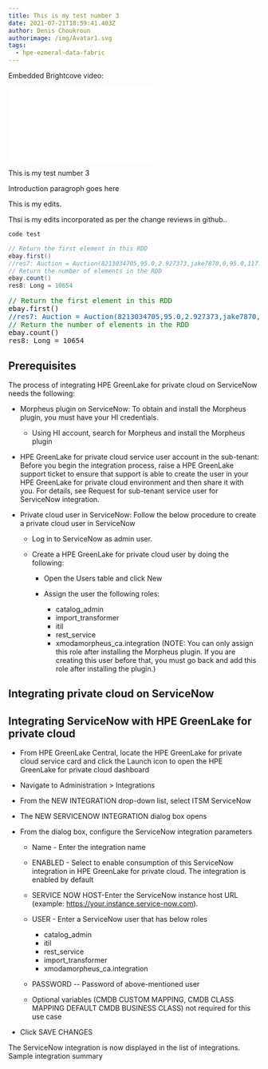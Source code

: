 ```yaml
---
title: This is my test number 3
date: 2021-07-21T18:59:41.403Z
author: Denis Choukroun
authorimage: /img/Avatar1.svg
tags:
  - hpe-ezmeral-data-fabric
---
```

Embedded Brightcove video:

<iframe title='Brightcove Player' src='//players.brightcove.net/4119874060001/tViCJfxWJ_default/index.html?videoId=ref:1538d5da-42b8-4d03-83df-551f12fb3e43' allowfullscreen frameborder=0></iframe>

This is my test number 3

Introduction paragroph goes here

This is my edits.

Thsi is my edits incorporated as per the change reviews in github..

```markdown
code test
```

```scala
// Return the first element in this RDD
ebay.first()
//res7: Auction = Auction(8213034705,95.0,2.927373,jake7870,0,95.0,117.5,xbox,3)
// Return the number of elements in the RDD
ebay.count()
res8: Long = 10654
```

<pre>
<font color="green">// Return the first element in this RDD</font>
ebay.first()
<font color="#005CB9">//res7: Auction = Auction(8213034705,95.0,2.927373,jake7870,0,95.0,117.5,xbox,3)</font>
<font color="green">// Return the number of elements in the RDD</font>
ebay.count()
res8: Long = 10654
</pre>

## Prerequisites

The process of integrating HPE GreenLake for private cloud on ServiceNow needs the following:

* Morpheus plugin on ServiceNow: To obtain and install the Morpheus plugin, you must have your HI credentials.

  * Using HI account, search for Morpheus and install the Morpheus plugin
* HPE GreenLake for private cloud service user account in the sub-tenant: Before you begin the integration process, raise a HPE GreenLake support ticket to ensure that support is able to create the user in your HPE GreenLake for private cloud environment and then share it with you. For details, see Request for sub-tenant service user for ServiceNow integration.
* Private cloud user in ServiceNow: Follow the below procedure to create a private cloud user in ServiceNow

  * Log in to ServiceNow as admin user.
  * Create a HPE GreenLake for private cloud user by doing the following:

    * Open the Users table and click New
    * Assign the user the following roles:

      * catalog_admin
      * import_transformer
      * itil
      * rest_service
      * xmodamorpheus_ca.integration (NOTE: You can only assign this role after installing the Morpheus plugin. If you are creating this user before that, you must go back and add this role after installing the plugin.)

## Integrating private cloud on ServiceNow

## Integrating ServiceNow with HPE GreenLake for private cloud

* From HPE GreenLake Central, locate the HPE GreenLake for private cloud service card and click the Launch icon to open the HPE GreenLake for private cloud dashboard
* Navigate to Administration > Integrations
* From the NEW INTEGRATION drop-down list, select ITSM ServiceNow
* The NEW SERVICENOW INTEGRATION dialog box opens
* From the dialog box, configure the ServiceNow integration parameters

  * Name - Enter the integration name
  * ENABLED - Select to enable consumption of this ServiceNow integration in HPE GreenLake for private cloud. The integration is enabled by default
  * SERVICE NOW HOST-Enter the ServiceNow instance host URL (example: https://your.instance.service-now.com).
  * USER - Enter a ServiceNow user that has below roles

    * catalog_admin
    * itil
    * rest_service
    * import_transformer
    * xmodamorpheus_ca.integration
  * PASSWORD -- Password of above-mentioned user
  * Optional variables (CMDB CUSTOM MAPPING, CMDB CLASS MAPPING DEFAULT CMDB BUSINESS CLASS) not required for this use case
* Click SAVE CHANGES

The ServiceNow integration is now displayed in the list of integrations. Sample integration summary